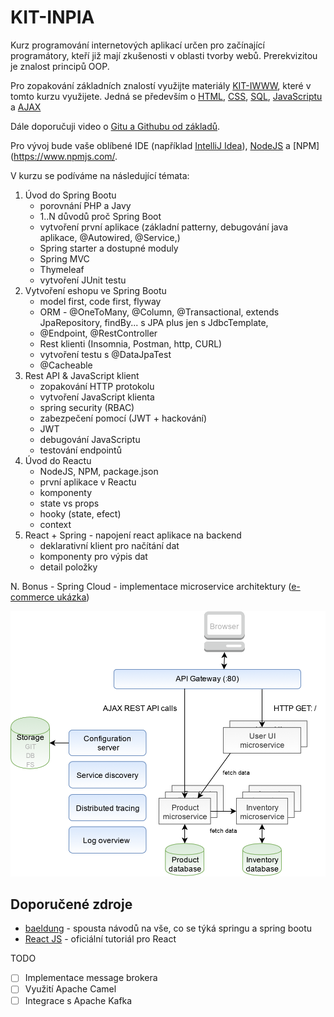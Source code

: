 # KIT-INPIA

Kurz programování internetových aplikací určen pro začínající programátory, 
kteří již mají zkušenosti v oblasti tvorby webů. Prerekvizitou je znalost principů OOP.

Pro zopakování základních znalostí využijte materiály [KIT-IWWW](https://github.com/petrfilip/KIT-IWWW),
které v tomto kurzu využijete. Jedná se především o 
[HTML](https://github.com/petrfilip/KIT-IWWW/tree/1-www-html-css),
[CSS](https://github.com/petrfilip/KIT-IWWW/tree/2-www-html-css-responsive),
[SQL](https://youtu.be/1d85TID3V4U),
[JavaScriptu](https://github.com/petrfilip/KIT-IWWW/tree/7-javascript-basics) a
[AJAX](https://github.com/petrfilip/KIT-IWWW/tree/8-ajax)

Dále doporučuji video o [Gitu a Githubu od základů](https://www.youtube.com/watch?v=0v5K4GvK4Gs).


Pro vývoj bude vaše oblíbené IDE (například [IntelliJ Idea](https://www.jetbrains.com/idea/)), 
[NodeJS](https://nodejs.org/en/) a 
[NPM](https://www.npmjs.com/.

V kurzu se podíváme na následující témata:

1. Úvod do Spring Bootu
    - porovnání PHP a Javy
    - 1..N důvodů proč Spring Boot
    - vytvoření první aplikace (základní patterny, debugování java aplikace, @Autowired, @Service,)
    - Spring starter a dostupné moduly
    - Spring MVC 
    - Thymeleaf
    - vytvoření JUnit testu
2. Vytvoření eshopu ve Spring Bootu
    - model first, code first, flyway
    - ORM - @OneToMany, @Column, @Transactional, extends JpaRepository, findBy... s JPA plus jen s JdbcTemplate, 
    - @Endpoint, @RestController
    - Rest klienti (Insomnia, Postman, http, CURL)
    - vytvoření testu s @DataJpaTest
    - @Cacheable
3. Rest API & JavaScript klient
    - zopakování HTTP protokolu
    - vytvoření JavaScript klienta
    - spring security (RBAC)
    - zabezpečení pomocí (JWT + hackování)
    - JWT
    - debugování JavaScriptu
    - testování endpointů
4. Úvod do Reactu
    - NodeJS, NPM, package.json
    - první aplikace v Reactu
    - komponenty
    - state vs props
    - hooky (state, efect)
    - context
5. React + Spring - napojení react aplikace na backend
    - deklarativní klient pro načítání dat
    - komponenty pro výpis dat
    - detail položky
    
N. Bonus - Spring Cloud
    - implementace microservice architektury ([e-commerce ukázka](https://github.com/petrfilip/simpleshop-spring-cloud-example))

![Spring Cloud](https://github.com/petrfilip/simpleshop-spring-cloud-example/blob/master/images/architecture.png)


## Doporučené zdroje
- [baeldung](https://www.baeldung.com/spring-boot-start) - spousta návodů na vše, co se týká springu a spring bootu
- [React JS](https://reactjs.org/docs/getting-started.html) - oficiální tutoriál pro React

TODO
- [ ] Implementace message brokera
- [ ] Využití Apache Camel
- [ ] Integrace s Apache Kafka